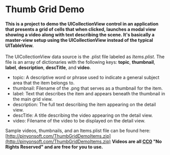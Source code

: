 # Thumb Grid Demo
#### This is a project to demo the UICollectionView control in an application that presents a grid of cells that when clicked, launches a modal view showing a video along with text describing the scene. It's basically a master-view setup using the UICollectionView instead of the typical UITableView.

The UICollectionView data source is the .plist file labeled as *Items.plist*. The file is an array of dictionaries with the following keys: **topic**, **thumbnail**, **label**, **description**, **descTitle**, and **video**.
* topic: A descriptive word or phrase used to indicate a general subject area that the item belongs to.
* thumbnail: Filename of the .png that serves as a thumbnail for the item.
* label: Text that describes the item and appears beneath the thumbnail in the main grid view.
* description: The full text describing the item appearing on the detail view.
* descTitle: A title describing the video appearing on the detail view.
* video: Filename of the video to be displayed on the detail view.

Sample videos, thumbnails, and an Items.plist file can be found here: [http://pinyonsoft.com/ThumbGridDemoItems.zip](http://pinyonsoft.com/ThumbGridDemoItems.zip)
**Videos are all [CC0](https://creativecommons.org/share-your-work/public-domain/cc0/) "No Rights Reserved" and are free for you to use.**
